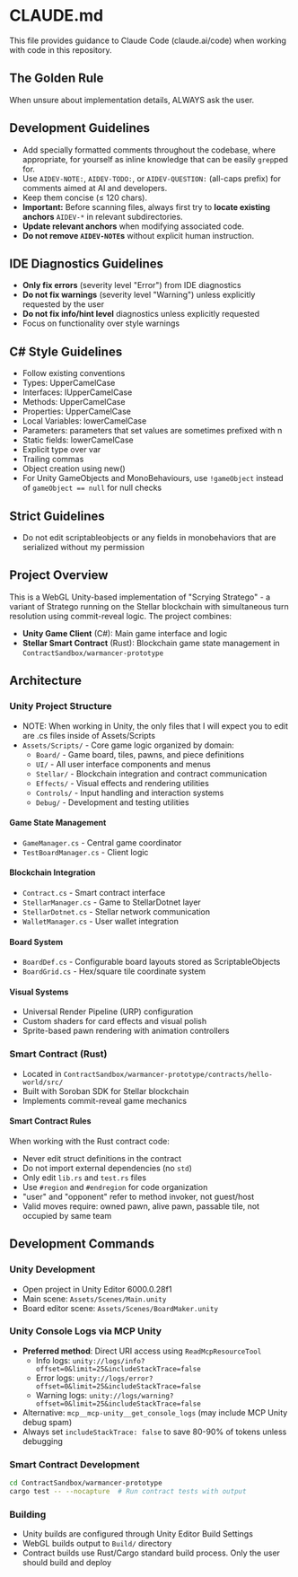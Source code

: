 # CLAUDE.md

This file provides guidance to Claude Code (claude.ai/code) when working with code in this repository.

## The Golden Rule  
When unsure about implementation details, ALWAYS ask the user.  

## Development Guidelines
- Add specially formatted comments throughout the codebase, where appropriate, for yourself as inline knowledge that can be easily `grep`ped for.
- Use `AIDEV-NOTE:`, `AIDEV-TODO:`, or `AIDEV-QUESTION:` (all-caps prefix) for comments aimed at AI and developers.  
- Keep them concise (≤ 120 chars).  
- **Important:** Before scanning files, always first try to **locate existing anchors** `AIDEV-*` in relevant subdirectories.  
- **Update relevant anchors** when modifying associated code.  
- **Do not remove `AIDEV-NOTE`s** without explicit human instruction.  

## IDE Diagnostics Guidelines
- **Only fix errors** (severity level "Error") from IDE diagnostics
- **Do not fix warnings** (severity level "Warning") unless explicitly requested by the user
- **Do not fix info/hint level** diagnostics unless explicitly requested
- Focus on functionality over style warnings


## C# Style Guidelines
- Follow existing conventions
- Types: UpperCamelCase
- Interfaces: IUpperCamelCase
- Methods: UpperCamelCase
- Properties: UpperCamelCase
- Local Variables: lowerCamelCase
- Parameters: parameters that set values are sometimes prefixed with n
- Static fields: lowerCamelCase
- Explicit type over var
- Trailing commas
- Object creation using new()
- For Unity GameObjects and MonoBehaviours, use `!gameObject` instead of `gameObject == null` for null checks

## Strict Guidelines
- Do not edit scriptableobjects or any fields in monobehaviors that are serialized without my permission

## Project Overview

This is a WebGL Unity-based implementation of "Scrying Stratego" - a variant of Stratego running on the Stellar blockchain with simultaneous turn resolution using commit-reveal logic. The project combines:

- **Unity Game Client** (C#): Main game interface and logic
- **Stellar Smart Contract** (Rust): Blockchain game state management in `ContractSandbox/warmancer-prototype`

## Architecture

### Unity Project Structure
- NOTE: When working in Unity, the only files that I will expect you to edit are .cs files inside of Assets/Scripts
- `Assets/Scripts/` - Core game logic organized by domain:
	- `Board/` - Game board, tiles, pawns, and piece definitions
	- `UI/` - All user interface components and menus
	- `Stellar/` - Blockchain integration and contract communication
	- `Effects/` - Visual effects and rendering utilities
	- `Controls/` - Input handling and interaction systems
	- `Debug/` - Development and testing utilities

#### Game State Management
- `GameManager.cs` - Central game coordinator
- `TestBoardManager.cs` - Client logic

#### Blockchain Integration
- `Contract.cs` - Smart contract interface
- `StellarManager.cs` - Game to StellarDotnet layer
- `StellarDotnet.cs` - Stellar network communication
- `WalletManager.cs` - User wallet integration

#### Board System
- `BoardDef.cs` - Configurable board layouts stored as ScriptableObjects
- `BoardGrid.cs` - Hex/square tile coordinate system

#### Visual Systems
- Universal Render Pipeline (URP) configuration
- Custom shaders for card effects and visual polish
- Sprite-based pawn rendering with animation controllers

### Smart Contract (Rust)
- Located in `ContractSandbox/warmancer-prototype/contracts/hello-world/src/`
- Built with Soroban SDK for Stellar blockchain
- Implements commit-reveal game mechanics

#### Smart Contract Rules

When working with the Rust contract code:
- Never edit struct definitions in the contract
- Do not import external dependencies (no `std`)
- Only edit `lib.rs` and `test.rs` files
- Use `#region` and `#endregion` for code organization
- "user" and "opponent" refer to method invoker, not guest/host
- Valid moves require: owned pawn, alive pawn, passable tile, not occupied by same team

## Development Commands

### Unity Development
- Open project in Unity Editor 6000.0.28f1
- Main scene: `Assets/Scenes/Main.unity`
- Board editor scene: `Assets/Scenes/BoardMaker.unity`

### Unity Console Logs via MCP Unity
- **Preferred method**: Direct URI access using `ReadMcpResourceTool`
  - Info logs: `unity://logs/info?offset=0&limit=25&includeStackTrace=false`
  - Error logs: `unity://logs/error?offset=0&limit=25&includeStackTrace=false`
  - Warning logs: `unity://logs/warning?offset=0&limit=25&includeStackTrace=false`
- Alternative: `mcp__mcp-unity__get_console_logs` (may include MCP Unity debug spam)
- Always set `includeStackTrace: false` to save 80-90% of tokens unless debugging

### Smart Contract Development
```bash
cd ContractSandbox/warmancer-prototype
cargo test -- --nocapture  # Run contract tests with output
```

### Building
- Unity builds are configured through Unity Editor Build Settings
- WebGL builds output to `Build/` directory
- Contract builds use Rust/Cargo standard build process. Only the user should build and deploy
